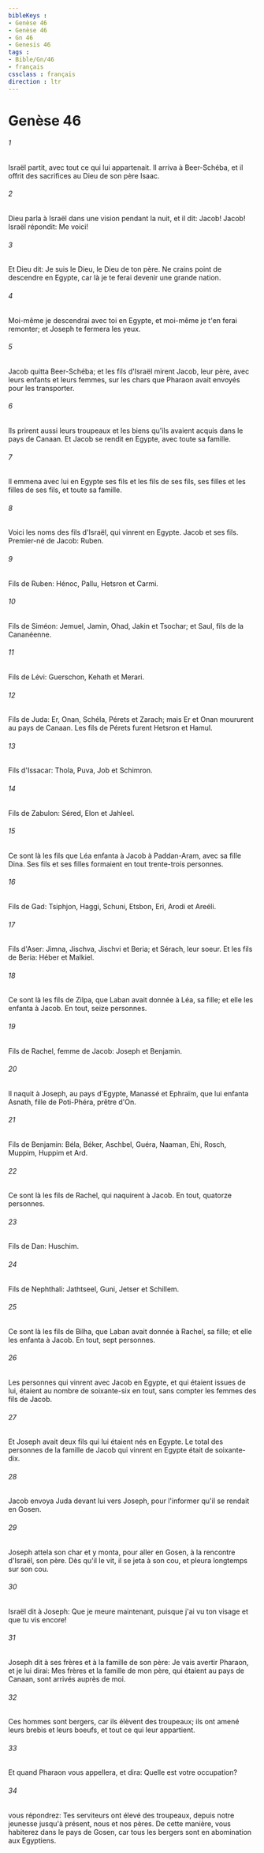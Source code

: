 ```yaml
---
bibleKeys : 
- Genèse 46
- Genèse 46
- Gn 46
- Genesis 46
tags : 
- Bible/Gn/46
- français
cssclass : français
direction : ltr
---
```


# Genèse 46

###### 1
Israël partit, avec tout ce qui lui appartenait. Il arriva à Beer-Schéba, et il offrit des sacrifices au Dieu de son père Isaac.
###### 2
Dieu parla à Israël dans une vision pendant la nuit, et il dit: Jacob! Jacob! Israël répondit: Me voici!
###### 3
Et Dieu dit: Je suis le Dieu, le Dieu de ton père. Ne crains point de descendre en Egypte, car là je te ferai devenir une grande nation.
###### 4
Moi-même je descendrai avec toi en Egypte, et moi-même je t'en ferai remonter; et Joseph te fermera les yeux.
###### 5
Jacob quitta Beer-Schéba; et les fils d'Israël mirent Jacob, leur père, avec leurs enfants et leurs femmes, sur les chars que Pharaon avait envoyés pour les transporter.
###### 6
Ils prirent aussi leurs troupeaux et les biens qu'ils avaient acquis dans le pays de Canaan. Et Jacob se rendit en Egypte, avec toute sa famille.
###### 7
Il emmena avec lui en Egypte ses fils et les fils de ses fils, ses filles et les filles de ses fils, et toute sa famille.
###### 8
Voici les noms des fils d'Israël, qui vinrent en Egypte. Jacob et ses fils. Premier-né de Jacob: Ruben.
###### 9
Fils de Ruben: Hénoc, Pallu, Hetsron et Carmi.
###### 10
Fils de Siméon: Jemuel, Jamin, Ohad, Jakin et Tsochar; et Saul, fils de la Cananéenne.
###### 11
Fils de Lévi: Guerschon, Kehath et Merari.
###### 12
Fils de Juda: Er, Onan, Schéla, Pérets et Zarach; mais Er et Onan moururent au pays de Canaan. Les fils de Pérets furent Hetsron et Hamul.
###### 13
Fils d'Issacar: Thola, Puva, Job et Schimron.
###### 14
Fils de Zabulon: Séred, Elon et Jahleel.
###### 15
Ce sont là les fils que Léa enfanta à Jacob à Paddan-Aram, avec sa fille Dina. Ses fils et ses filles formaient en tout trente-trois personnes.
###### 16
Fils de Gad: Tsiphjon, Haggi, Schuni, Etsbon, Eri, Arodi et Areéli.
###### 17
Fils d'Aser: Jimna, Jischva, Jischvi et Beria; et Sérach, leur soeur. Et les fils de Beria: Héber et Malkiel.
###### 18
Ce sont là les fils de Zilpa, que Laban avait donnée à Léa, sa fille; et elle les enfanta à Jacob. En tout, seize personnes.
###### 19
Fils de Rachel, femme de Jacob: Joseph et Benjamin.
###### 20
Il naquit à Joseph, au pays d'Egypte, Manassé et Ephraïm, que lui enfanta Asnath, fille de Poti-Phéra, prêtre d'On.
###### 21
Fils de Benjamin: Béla, Béker, Aschbel, Guéra, Naaman, Ehi, Rosch, Muppim, Huppim et Ard.
###### 22
Ce sont là les fils de Rachel, qui naquirent à Jacob. En tout, quatorze personnes.
###### 23
Fils de Dan: Huschim.
###### 24
Fils de Nephthali: Jathtseel, Guni, Jetser et Schillem.
###### 25
Ce sont là les fils de Bilha, que Laban avait donnée à Rachel, sa fille; et elle les enfanta à Jacob. En tout, sept personnes.
###### 26
Les personnes qui vinrent avec Jacob en Egypte, et qui étaient issues de lui, étaient au nombre de soixante-six en tout, sans compter les femmes des fils de Jacob.
###### 27
Et Joseph avait deux fils qui lui étaient nés en Egypte. Le total des personnes de la famille de Jacob qui vinrent en Egypte était de soixante-dix.
###### 28
Jacob envoya Juda devant lui vers Joseph, pour l'informer qu'il se rendait en Gosen.
###### 29
Joseph attela son char et y monta, pour aller en Gosen, à la rencontre d'Israël, son père. Dès qu'il le vit, il se jeta à son cou, et pleura longtemps sur son cou.
###### 30
Israël dit à Joseph: Que je meure maintenant, puisque j'ai vu ton visage et que tu vis encore!
###### 31
Joseph dit à ses frères et à la famille de son père: Je vais avertir Pharaon, et je lui dirai: Mes frères et la famille de mon père, qui étaient au pays de Canaan, sont arrivés auprès de moi.
###### 32
Ces hommes sont bergers, car ils élèvent des troupeaux; ils ont amené leurs brebis et leurs boeufs, et tout ce qui leur appartient.
###### 33
Et quand Pharaon vous appellera, et dira: Quelle est votre occupation?
###### 34
vous répondrez: Tes serviteurs ont élevé des troupeaux, depuis notre jeunesse jusqu'à présent, nous et nos pères. De cette manière, vous habiterez dans le pays de Gosen, car tous les bergers sont en abomination aux Egyptiens.
